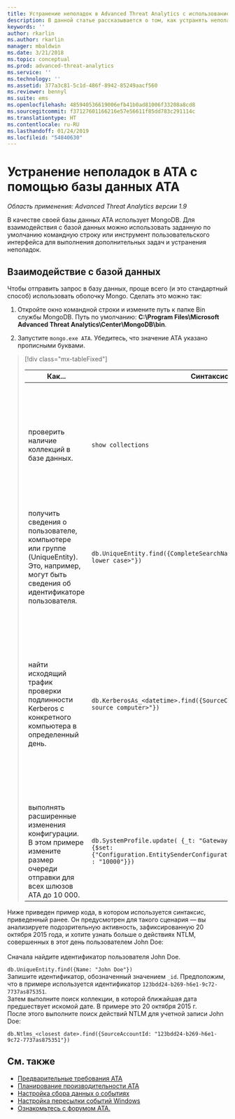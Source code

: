 ```yaml
---
title: Устранение неполадок в Advanced Threat Analytics с использованием базы данных | Документация Майкрософт
description: В данной статье рассказывается о том, как устранять неполадки с помощью базы данных ATA.
keywords: ''
author: rkarlin
ms.author: rkarlin
manager: mbaldwin
ms.date: 3/21/2018
ms.topic: conceptual
ms.prod: advanced-threat-analytics
ms.service: ''
ms.technology: ''
ms.assetid: 377a3c81-5c1d-486f-8942-85249aacf560
ms.reviewer: bennyl
ms.suite: ems
ms.openlocfilehash: 485940536619006efb41b0ad81006f33208a8cd8
ms.sourcegitcommit: f37127601166216e57e56611f85dd783c291114c
ms.translationtype: HT
ms.contentlocale: ru-RU
ms.lasthandoff: 01/24/2019
ms.locfileid: "54840630"
---
```

# <a name="troubleshooting-ata-using-the-ata-database"></a>Устранение неполадок в ATA с помощью базы данных ATA

*Область применения: Advanced Threat Analytics версии 1.9*

В качестве своей базы данных ATA использует MongoDB.
Для взаимодействия с базой данных можно использовать заданную по умолчанию командную строку или инструмент пользовательского интерфейса для выполнения дополнительных задач и устранения неполадок.

## <a name="interacting-with-the-database"></a>Взаимодействие с базой данных
Чтобы отправить запрос в базу данных, проще всего (и это стандартный способ) использовать оболочку Mongo. Сделать это можно так:

1.  Откройте окно командной строки и измените путь к папке Bin службы MongoDB. Путь по умолчанию: **C:\Program Files\Microsoft Advanced Threat Analytics\Center\MongoDB\bin**.

2.  Запустите `mongo.exe ATA`. Убедитесь, что значение ATA указано прописными буквами.

> [!div class="mx-tableFixed"]
> 
> |Как...|Синтаксис|"Заметки"|
> |-------------|----------|---------|
> |проверить наличие коллекций в базе данных.|`show collections`|Полезно использовать в качестве полной проверки, чтобы убедиться, что трафик записывается в базу данных и что АТА получает сведения о событии 4776.|
> |получить сведения о пользователе, компьютере или группе (UniqueEntity). Это, например, могут быть сведения об идентификаторе пользователя.|`db.UniqueEntity.find({CompleteSearchNames: "<name of entity in lower case>"})`||
> |найти исходящий трафик проверки подлинности Kerberos с конкретного компьютера в определенный день.|`db.KerberosAs_<datetime>.find({SourceComputerId: "<Id of the source computer>"})`|Чтобы получить &lt;идентификатор исходного компьютера&gt;, выполните запрос к коллекциям UniqueEntity, как показано в примере.<br /><br />Каждый тип сетевой активности, например проверка подлинности Kerberos, имеет собственную коллекцию для каждой даты в формате UTC.|
> |выполнять расширенные изменения конфигурации. В этом примере измените размер очереди отправки для всех шлюзов ATA до 10 000.|`db.SystemProfile.update( {_t: "GatewaySystemProfile"} ,`<br>`{$set:{"Configuration.EntitySenderConfiguration.EntityBatchBlockMaxSize" : "10000"}})`|`|

Ниже приведен пример кода, в котором используется синтаксис, приведенный ранее. Он предусмотрен для такого сценария — вы анализируете подозрительную активность, зафиксированную 20 октября 2015 года, и хотите узнать больше о действиях NTLM, совершенных в этот день пользователем John Doe:<br /><br />Сначала найдите идентификатор пользователя John Doe.

`db.UniqueEntity.find({Name: "John Doe"})`<br>Запишите идентификатор, обозначенный значением `_id`. Предположим, что в примере используется идентификатор `123bdd24-b269-h6e1-9c72-7737as875351`.<br>Затем выполните поиск коллекции, в которой ближайшая дата предшествует искомой дате. В примере это 20 октября 2015 г.<br>После этого выполните поиск действий NTLM для учетной записи John Doe: 

`db.Ntlms_<closest date>.find({SourceAccountId: "123bdd24-b269-h6e1-9c72-7737as875351"})`

## <a name="see-also"></a>См. также
- [Предварительные требования ATA](ata-prerequisites.md)
- [Планирование производительности ATA](ata-capacity-planning.md)
- [Настройка сбора данных о событиях](configure-event-collection.md)
- [Настройка пересылки событий Windows](configure-event-collection.md)
- [Ознакомьтесь с форумом ATA.](https://social.technet.microsoft.com/Forums/security/home?forum=mata)
